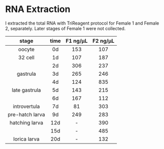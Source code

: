 # RNA Extraction

I extracted the total RNA with TriReagent protocol for Female 1 and
Female 2, separately. Later stages of Female 1 were not collected.

| stage           | time  | F1 ng/µL  | F2 ng/µL  |
| :----:          | :---: | :-------: | :-------: |
| oocyte          | 0d    | 153       | 107       |
| 32 cell         | 1d    | 107       | 187       |
|                 | 2d    | 306       | 237       |
| gastrula        | 3d    | 265       | 246       |
|                 | 4d    | 124       | 835       |
| late gastrula   | 5d    | 143       | 215       |
|                 | 6d    | 167       | 112       |
| introvertula    | 7d    | 81        | 303       |
| pre-hatch larva | 9d    | 249       | 283       |
| hatching larva  | 12d   | -         | 390       |
|                 | 15d   | -         | 485       |
| lorica larva    | 20d   | -         | 132       |
